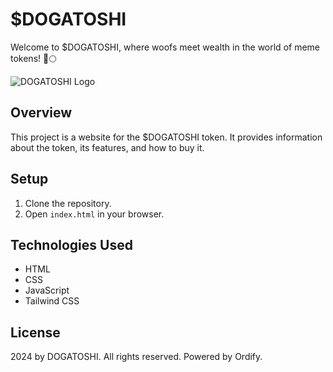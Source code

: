 # $DOGATOSHI

Welcome to $DOGATOSHI, where woofs meet wealth in the world of meme tokens! 🐾🌕

![DOGATOSHI Logo](https://dogatoshi.vercel.app/assets/images/og-image.png)

## Overview

This project is a website for the $DOGATOSHI token. It provides information about the token, its features, and how to buy it.

## Setup

1. Clone the repository.
2. Open `index.html` in your browser.

## Technologies Used

- HTML
- CSS
- JavaScript
- Tailwind CSS

## License

2024 by DOGATOSHI. All rights reserved. Powered by Ordify.
